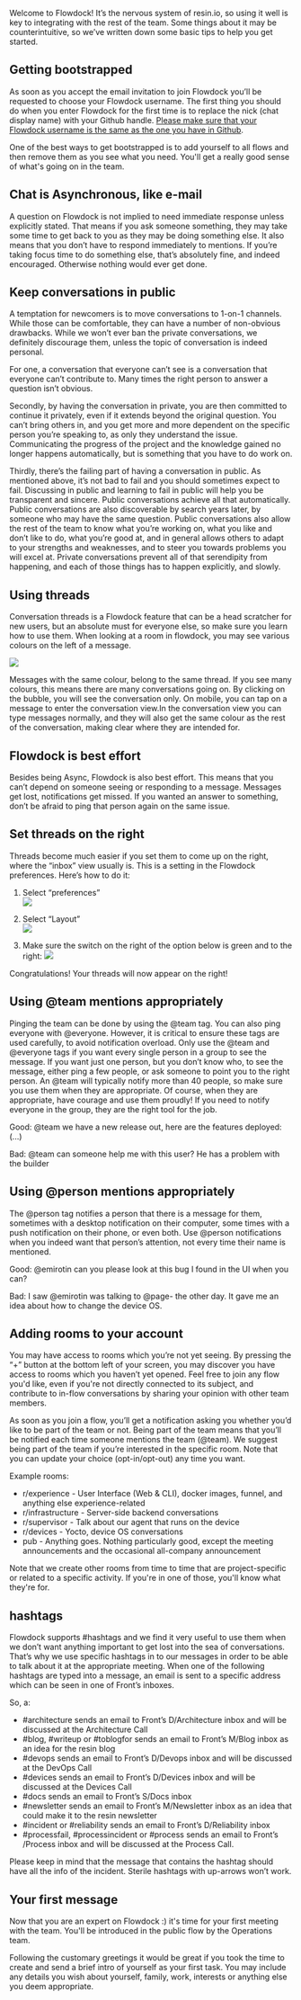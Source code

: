 Welcome to Flowdock! It’s the nervous system of resin.io, so using it well is key to integrating with the rest of the team. Some things about it may be counterintuitive, so we’ve written down some basic tips to help you get started.

## Getting bootstrapped
As soon as you accept the email invitation to join Flowdock you’ll be requested to choose your Flowdock username. The first thing you should do when you enter Flowdock for the first time is to replace the nick (chat display name) with your Github handle. <u>Please make sure that your Flowdock username is the same as the one you have in Github</u>. 

One of the best ways to get bootstrapped is to add yourself to all flows and then remove them as you see what you need. You'll get a really good sense of what's going on in the team.

## Chat is Asynchronous, like e-mail
A question on Flowdock is not implied to need immediate response unless explicitly stated. That means if you ask someone something, they may take some time to get back to you as they may be doing something else. It also means that you don’t have to respond immediately to mentions. If you’re taking focus time to do something else, that’s absolutely fine, and indeed encouraged. Otherwise nothing would ever get done.

## Keep conversations in public
A temptation for newcomers is to move conversations to 1-on-1 channels. While those can be comfortable, they can have a number of non-obvious drawbacks. While we won’t ever ban the private conversations, we definitely discourage them, unless the topic of conversation is indeed personal.

For one, a conversation that everyone can’t see is a conversation that everyone can’t contribute to. Many times the right person to answer a question isn’t obvious. 

Secondly, by having the conversation in private, you are then committed to continue it privately, even if it extends beyond the original question. You can’t bring others in, and you get more and more dependent on the specific person you’re speaking to, as only they understand the issue. Communicating the progress of the project and the knowledge gained no longer happens automatically, but is something that you have to do work on. 

Thirdly, there’s the failing part of having a conversation in public. As mentioned above, it’s not bad to fail and you should sometimes expect to fail. Discussing in public and learning to fail in public will help you be transparent and sincere. Public conversations achieve all that automatically. Public conversations are also discoverable by search years later, by someone who may have the same question. Public conversations also allow the rest of the team to know what you’re working on, what you like and don’t like to do, what you’re good at, and in general allows others to adapt to your strengths and weaknesses, and to steer you towards problems you will excel at. Private conversations prevent all of that serendipity from happening, and each of those things has to happen explicitly, and slowly.

## Using threads
Conversation threads is a Flowdock feature that can be a head scratcher for new users, but an absolute must for everyone else, so make sure you learn how to use them. When looking at a room in flowdock, you may see various colours on the left of a message.

![](https://lh5.googleusercontent.com/30wuav1RLnUOt1sM6l-ZNhRsP8a_6EU6MmFoyHmkcjcEpCrdfYZ2D42ME09ovCe4m18KkIa2HfToS7Lh0hRfzwR28fXHMlvCd16sYqweY_ZVTMzQU48ZUp6QOPSlrOno_lkxSgbA)

Messages with the same colour, belong to the same thread. If you see many colours, this means there are many conversations going on. By clicking on the bubble, you will see the conversation only. On mobile, you can tap on a message to enter the conversation view.In the conversation view you can type messages normally, and they will also get the same colour as the rest of the conversation, making clear where they are intended for.

## Flowdock is best effort
Besides being Async, Flowdock is also best effort. This means that you can’t depend on someone seeing or responding to a message. Messages get lost, notifications get missed. If you wanted an answer to something, don’t be afraid to ping that person again on the same issue.

## Set threads on the right
Threads become much easier if you set them to come up on the right, where the “inbox” view usually is. This is a setting in the Flowdock preferences. Here’s how to do it:

1. Select “preferences” <br>
![](https://lh6.googleusercontent.com/j48kkqCupCrVvv-X6EizZBvzrtFuzrp-i2_eSRik47ajkYzprIOV3f5NTJXEbY_tJivxZ7myqsmt2ucBr9NWtIQBqs_KeKCEE-2khXUBmUpROZwjfuAc_udQk9eVvu8o14QKb_qJ)

1. Select “Layout” <br>
![](https://lh6.googleusercontent.com/t9zLlUYaBp0IW3yleLJs9WRajd-evEukmhyKaZ1HRKRHIb6pzslW_-qJjhcJqlctV80z9KRw8sEYsfE3X8zA5I9ihLLS8SUsPOPbF0W5l96sheo1RzQZmdV95Rmz0sVxCyUk8J7p)

1. Make sure the switch on the right of the option below is green and to the right:
![](https://lh5.googleusercontent.com/UIVK6i-QLtuaGLCxjjrBHzroBWmNfABH54Ha5TTxsCeKQpif0IuNJcW4NiX7jtKyR2vXhChlrjHGxc7_OAupsmgVHsgYiXFxeciYs-PJRblrKyBLJ1jnR4Xr6Q1YXH5b8C9DY6bE)

Congratulations! Your threads will now appear on the right!

## Using @team mentions appropriately
Pinging the team can be done by using the @team tag. You can also ping everyone with @everyone. However, it is critical to ensure these tags are used carefully, to avoid notification overload. Only use the @team and @everyone tags if you want every single person in a group to see the message. If you want just one person, but you don’t know who, to see the message, either ping a few people, or ask someone to point you to the right person. An @team will typically notify more than 40 people, so make sure you use them when they are appropriate. Of course, when they are appropriate, have courage and use them proudly! If you need to notify everyone in the group, they are the right tool for the job.

Good: @team we have a new release out, here are the features deployed: (...)

Bad: @team can someone help me with this user? He has a problem with the builder

## Using @person mentions appropriately
The @person tag notifies a person that there is a message for them, sometimes with a desktop notification on their computer, some times with a push notification on their phone, or even both. Use @person notifications when you indeed want that person’s attention, not every time their name is mentioned.

Good: @emirotin can you please look at this bug I found in the UI when you can?

Bad: I saw @emirotin was talking to @page- the other day. It gave me an idea about how to change the device OS.

## Adding rooms to your account
You may have access to rooms which you’re not yet seeing. By pressing the “+” button at the bottom left of your screen, you may discover you have access to rooms which you haven’t yet opened. Feel free to join any flow you'd like, even if you're not directly connected to its subject, and contribute to in-flow conversations by sharing your opinion with other team members.

As soon as you join a flow, you’ll get a notification asking you whether you’d like to be part of the team or not. Being part of the team means that you’ll be notified each time someone mentions the team (@team). We suggest being part of the team if you’re interested in the specific room. Note that you can update your choice (opt-in/opt-out) any time you want.

Example rooms:

* r/experience - User Interface (Web & CLI), docker images, funnel, and anything else experience-related
* r/infrastructure - Server-side backend conversations
* r/supervisor - Talk about our agent that runs on the device
* r/devices - Yocto, device OS conversations
* pub - Anything goes. Nothing particularly good, except the meeting announcements and the occasional all-company announcement

Note that we create other rooms from time to time that are project-specific or related to a specific activity. If you're in one of those, you'll know what they're for.

## hashtags
Flowdock supports #hashtags and we find it very useful to use them when we don’t want anything important to get lost into the sea of conversations. That’s why we use specific hashtags in to our messages in order to be able to talk about it at the appropriate meeting. When one of the following hashtags are typed into a message, an email is sent to a specific address which can be seen in one of Front’s inboxes.

So, a:
* #architecture sends an email to Front’s D/Architecture inbox and will be discussed at the Architecture Call
* #blog, #writeup or #toblogfor sends an email to Front’s M/Blog inbox as an idea for the resin blog
* #devops sends an email to Front’s D/Devops inbox and will be discussed at the DevOps Call
* #devices sends an email to Front’s D/Devices inbox and will be discussed at the Devices Call
* #docs sends an email to Front’s S/Docs inbox
* #newsletter sends an email to Front’s M/Newsletter inbox as an idea that could make it to the resin newsletter
* #incident or #reliability sends an email to Front’s D/Reliability inbox
* #processfail, #processincident or #process sends an email to Front’s /Process inbox and will be discussed at the Process Call.

Please keep in mind that the message that contains the hashtag should have all the info of the incident. Sterile hashtags with up-arrows won’t work.

## Your first message
Now that you are an expert on Flowdock :) it's time for your first meeting with the team. You'll be introduced in the public flow by the Operations team.

Following the customary greetings it would be great if you took the time to create and send a brief intro of yourself as your first task. You may include any details you wish about yourself, family, work, interests or anything else you deem appropriate.